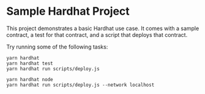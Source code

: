 # Sample Hardhat Project

This project demonstrates a basic Hardhat use case. It comes with a sample contract, a test for that contract, and a script that deploys that contract.

Try running some of the following tasks:

```shell
yarn hardhat
yarn hardhat test
yarn hardhat run scripts/deploy.js

yarn hardhat node
yarn hardhat run scripts/deploy.js --network localhost
```
